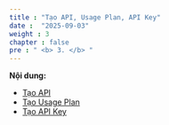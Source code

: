 ```yaml
---
title : "Tạo API, Usage Plan, API Key"
date :  "2025-09-03" 
weight : 3
chapter : false
pre : " <b> 3. </b> "
---
```


**Nội dung:**
- [Tạo API](3.1-Create-API/)
- [Tạo Usage Plan](3.2-Create-Usage-Plan/)
- [Tạo API Key](3.3-Create-API-Key/)